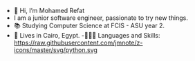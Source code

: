 - 👋 Hi, I’m Mohamed Refat
- I am a junior software engineer, passionate to try new things.
- 📚 Studying Computer Science at FCIS - ASU year 2.
- 📌 Lives in Cairo, Egypt.
-👨🏻‍💻 Languages and Skills:
https://raw.githubusercontent.com/jmnote/z-icons/master/svg/python.svg



<!---
Mohammed-Refat/Mohammed-Refat is a ✨ special ✨ repository because its `README.md` (this file) appears on your GitHub profile.
You can click the Preview link to take a look at your changes.
--->

